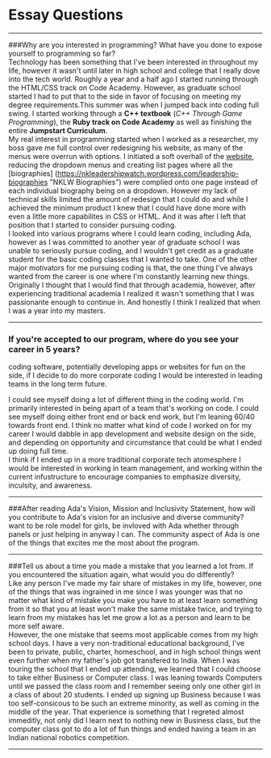 # Essay Questions  

---  

###Why are you interested in programming? What have you done to expose yourself to programming so far?  
Technology has been something that I've been interested in throughout my life, however it wasn't until later in high school and college that I really dove into the tech world. Roughly a year and a half ago I started running through the HTML/CSS track on Code Academy. However, as graduate school started I had to put that to the side in favor of focusing on meeting my degree requirements.This summer was when I jumped back into coding full swing. I started working through a **C++ textbook** (*C++ Through Game Programming*), the **Ruby track on Code Academy** as well as finishing the entire **Jumpstart Curriculum**.  
My real interest in programming started when I worked as a researcher, my boss gave me full control over redesigning his website, as many of the menus were overrun with options. I initiated a soft overhall of the [website](https://nkleadershipwatch.wordpress.com "North Korea Leadership Watch"), reducing the dropdown menus and creating list pages where all the [biographies] (https://nkleadershipwatch.wordpress.com/leadership-biographies "NKLW Biographies") were complied onto one page instead of each individual biography being on a dropdown. However my lack of technical skills limited the amount of redesign that I could do and while I achieved the minimum product I knew that I could have done more with even a little more capabilites in CSS or HTML. And it was after I left that position that I started to consider pursuing coding.  
I looked into various programs where I could learn coding, including Ada, however as I was committed to another year of graduate school I was unable to seriously pursue coding, and I wouldn't get credit as a graduate student for the basic coding classes that I wanted to take. One of the other major motivators for me pursuing coding is that, the one thing I've always wanted from the career is one where I'm constantly learning new things. Originally I thought that I would find that through academia, however, after experiencing traditional academia I realized it wasn't something that I was passionante enough to continue in. And honestly I think I realized that when I was a year into my masters.  

---
### If you're accepted to our program, where do you see your career in 5 years?  
coding software, potentially developing apps or websites for fun on the side, if I decide to do more corporate coding I would be interested in leading teams in the long term future.  

I could see myself doing a lot of different thing in the coding world. I'm primarily interested in being apart of a team that's working on code. I could see myself doing either front end or back end work, but I'm leaning 60/40 towards front end. I think no matter what kind of code I worked on for my career I would dabble in app development and website design on the side, and depending on opportunity and circumstance that could be what I ended up doing full time.  
I think if I ended up in a more traditional corporate tech atomesphere I would be interested in working in team management, and working within the current infustructure to encourage companies to emphasize diversity, inculsity, and awareness.

---
###After reading Ada's Vision, Mission and Inclusivity Statement, how will you contribute to Ada's vision for an inclusive and diverse community?  
want to be role model for girls, be invloved with Ada whether through panels or just helping in anyway I can. The community aspect of Ada is one of the things that excites me the most about the program.  


---
###Tell us about a time you made a mistake that you learned a lot from. If you encountered the situation again, what would you do differently?  
Like any person I've made my fair share of mistakes in my life, however, one of the things that was ingrained in me since I was younger was that no matter what kind of mistake you make you have to at least learn something from it so that you at least won't make the same mistake twice, and trying to learn from my mistakes has let me grow a lot as a person and learn to be more self aware.  
However, the one mistake that seems most applicable comes from my high school days. I have a very non-traditional educational background, I've been to private, public, charter, homeschool, and in high school things went even further when my father's job got transfered to India. When I was touring the school that I ended up attending, we learned that I could choose to take either Business or Computer class. I was leaning towards Computers until we passed the class room and I remember seeing only one other girl in a class of about 20 students. I ended up signing up Business because I was too self-consicous to be such an extreme minority, as well as coming in the middle of the year. That experience is something that I regreted almost immeditly, not only did I learn next to nothing new in Business class, but the computer class got to do a lot of fun things and ended having a team in an Indian national robotics competition.   

---
